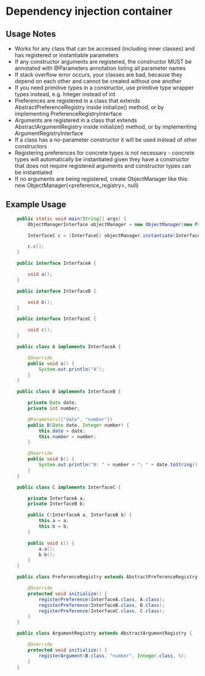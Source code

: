 # Dependency injection container
## Usage Notes
* Works for any class that can be accessed (including inner classes) and has registered or instantiable parameters
* If any constructor arguments are registered, the constructor MUST be annotated with @Parameters annotation listing all parameter names
* If stack overflow error occurs, your classes are bad, because they depend on each other and cannot be created without one another
* If you need primitive types in a constructor, use primitive type wrapper types instead, e.g. Integer instead of int
* Preferences are registered in a class that extends AbstractPreferenceRegistry inside initialize() method, or by implementing PreferenceRegistryInterface
* Arguments are registered in a class that extends AbstractArgumentRegistry inside initialize() method, or by implementing ArgumentRegistryInterface
* If a class has a no-parameter constructor it will be used instead of other constructors
* Registering preferences for concrete types is not necessary - concrete types will automatically be instantiated given they have a constructor that does not require registered arguments and constructor types can be instantiated
* If no arguments are being registered, create ObjectManager like this: new ObjectManager(<preference_registry>, null)
## Example Usage

```java
    public static void main(String[] args) {
        ObjectManagerInterface objectManager = new ObjectManager(new PreferenceRegistry(), new ArgumentRegistry());

        InterfaceC c = (InterfaceC) objectManager.instantiate(InterfaceC.class);

        c.c();
    }

    public interface InterfaceA {

        void a();
    }

    public interface InterfaceB {

        void b();
    }

    public interface InterfaceC {

        void c();
    }

    public class A implements InterfaceA {

        @Override
        public void a() {
            System.out.println("A");
        }
    }

    public class B implements InterfaceB {

        private Date date;
        private int number;

        @Parameters({"date", "number"})
        public B(Date date, Integer number) {
            this.date = date;
            this.number = number;
        }

        @Override
        public void b() {
            System.out.println("B: " + number + "; " + date.toString());
        }
    }

    public class C implements InterfaceC {

        private InterfaceA a;
        private InterfaceB b;

        public C(InterfaceA a, InterfaceB b) {
            this.a = a;
            this.b = b;
        }

        public void c() {
            a.a();
            b.b();
        }
    }

    public class PreferenceRegistry extends AbstractPreferenceRegistry {

        @Override
        protected void initialize() {
            registerPreference(InterfaceA.class, A.class);
            registerPreference(InterfaceB.class, B.class);
            registerPreference(InterfaceC.class, C.class);
        }
    }

    public class ArgumentRegistry extends AbstractArgumentRegistry {

        @Override
        protected void initialize() {
            registerArgument(B.class, "number", Integer.class, 5);
        }
    }
```

